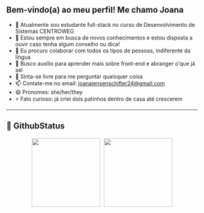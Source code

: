 ## Bem-vindo(a) ao meu perfil! Me chamo Joana


- 🔭 Atualmente sou estudante full-stack no curso de Desenvolvimento de Sistemas CENTROWEG
- 🌱 Estou sempre em busca de novos conhecimentos e estou disposta a ouvir caso tenha algum conselho ou dica!
- 👯 Eu procuro colaborar com todos os tipos de pessoas, indiferente da língua
- 🤔 Busco auxílio para aprender mais sobre front-end e abranger o'que já sei
- 💬 Sinta-se livre para me perguntar quaisquer coisa
- 📫 Contate-me no email: joanajensenschifter24@gmail.com
- 😄 Pronomes: she/her/they
- ⚡ Fato curioso: já criei dois patinhos dentro de casa até crescerem

---------------------------------------------------------------------------------------------------------------------------------------------------------------------------------------------------------
## 🚀 **GithubStatus**


<div style="display: flex; justify-content: center; align-items: center; gap: 10px; margin-top: 20px;">
  <a href="https://github.com/JoanaPixel" target="_blank">
    <img height="180em" src="https://github-readme-stats.vercel.app/api?username=JoanaPixel&show_icons=true&theme=dracula&include_all_commits=true&count_private=true"/>
  </a>
  <a href="https://github.com/JoanaPixel" target="_blank">
    <img height="180em" src="https://github-readme-stats.vercel.app/api/top-langs/?username=JoanaPixel&layout=compact&langs_count=16&theme=dracula"/>
  </a>
</div>

